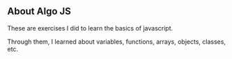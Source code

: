 ## About Algo JS

These are exercises I did to learn the basics of javascript. 

Through them, I learned about variables, functions, arrays, objects, classes, etc.
